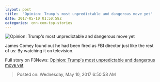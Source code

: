 ```yaml
---
layout: post
title:  "Opinion: Trump's most unpredictable and dangerous move yet"
date: 2017-05-10 01:50:58Z
categories: cnn-com-top-stories
---
```


![Opinion: Trump's most unpredictable and dangerous move yet](http://i2.cdn.cnn.com/cnnnext/dam/assets/150508110431-01-james-comey-file-super-169.jpg)

James Comey found out he had been fired as FBI director just like the rest of us: By watching it on television.


Full story on F3News: [Opinion: Trump's most unpredictable and dangerous move yet](http://www.f3nws.com/n/BkhqNH)

> Posted on: Wednesday, May 10, 2017 6:50:58 AM
